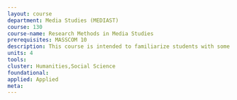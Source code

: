 ```yaml
---
layout: course 
department: Media Studies (MEDIAST)
course: 130
course-name: Research Methods in Media Studies
prerequisites: MASSCOM 10
description: This course is intended to familiarize students with some of the primary research methods used to study mass media texts and audiences (and the relationship between the two). Because the field of media studies has historical roots in both the social sciences and humanities, the course will cover both quantitative and qualitative approaches to communications research. Course readings will describe research methods, offer examples of research projects and findings, and present critiques of research studies and methods. Course assignments will involve designing and conducting a series of sample projects on a single topic of the student's choosing in order to gain a fuller understanding of various research methods and their limitations and strengths. There are five separate research projects on the syllabus; students must complete the first project and may conduct any three of the remaining four projects. Students must present and discuss their research findings for one project to the class.
units: 4
tools: 
cluster: Humanities,Social Science
foundational: 
applied: Applied
meta: 
---
```

